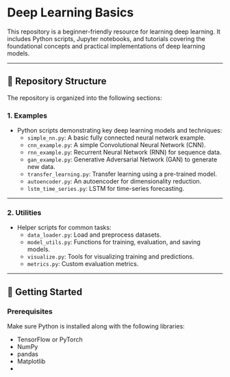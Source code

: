 # Deep Learning Basics

This repository is a beginner-friendly resource for learning deep learning. It includes Python scripts, Jupyter notebooks, and tutorials covering the foundational concepts and practical implementations of deep learning models.

---

## 📂 Repository Structure
 
The repository is organized into the following sections:  
 
### 1. **Examples** 
   - Python scripts demonstrating key deep learning models and techniques:
     - `simple_nn.py`: A basic fully connected neural network example. 
     - `cnn_example.py`: A simple Convolutional Neural Network (CNN).
     - `rnn_example.py`: Recurrent Neural Network (RNN) for sequence data.
     - `gan_example.py`: Generative Adversarial Network (GAN) to generate new data.
     - `transfer_learning.py`: Transfer learning using a pre-trained model.
     - `autoencoder.py`: An autoencoder for dimensionality reduction.
     - `lstm_time_series.py`: LSTM for time-series forecasting.

---



### 2. **Utilities**
   - Helper scripts for common tasks:
     - `data_loader.py`: Load and preprocess datasets.
     - `model_utils.py`: Functions for training, evaluation, and saving models.
     - `visualize.py`: Tools for visualizing training and predictions.
     - `metrics.py`: Custom evaluation metrics.

---


## 🚀 Getting Started

### Prerequisites
Make sure Python is installed along with the following libraries:
- TensorFlow or PyTorch
- NumPy
- pandas
- Matplotlib
-
